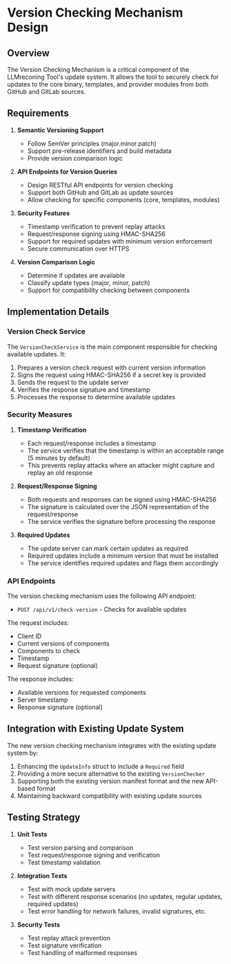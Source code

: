 # Version Checking Mechanism Design

## Overview

The Version Checking Mechanism is a critical component of the LLMreconing Tool's update system. It allows the tool to securely check for updates to the core binary, templates, and provider modules from both GitHub and GitLab sources.

## Requirements

1. **Semantic Versioning Support**
   - Follow SemVer principles (major.minor.patch)
   - Support pre-release identifiers and build metadata
   - Provide version comparison logic

2. **API Endpoints for Version Queries**
   - Design RESTful API endpoints for version checking
   - Support both GitHub and GitLab as update sources
   - Allow checking for specific components (core, templates, modules)

3. **Security Features**
   - Timestamp verification to prevent replay attacks
   - Request/response signing using HMAC-SHA256
   - Support for required updates with minimum version enforcement
   - Secure communication over HTTPS

4. **Version Comparison Logic**
   - Determine if updates are available
   - Classify update types (major, minor, patch)
   - Support for compatibility checking between components

## Implementation Details

### Version Check Service

The `VersionCheckService` is the main component responsible for checking available updates. It:

1. Prepares a version check request with current version information
2. Signs the request using HMAC-SHA256 if a secret key is provided
3. Sends the request to the update server
4. Verifies the response signature and timestamp
5. Processes the response to determine available updates

### Security Measures

1. **Timestamp Verification**
   - Each request/response includes a timestamp
   - The service verifies that the timestamp is within an acceptable range (5 minutes by default)
   - This prevents replay attacks where an attacker might capture and replay an old response

2. **Request/Response Signing**
   - Both requests and responses can be signed using HMAC-SHA256
   - The signature is calculated over the JSON representation of the request/response
   - The service verifies the signature before processing the response

3. **Required Updates**
   - The update server can mark certain updates as required
   - Required updates include a minimum version that must be installed
   - The service identifies required updates and flags them accordingly

### API Endpoints

The version checking mechanism uses the following API endpoint:

- `POST /api/v1/check-version` - Checks for available updates

The request includes:
- Client ID
- Current versions of components
- Components to check
- Timestamp
- Request signature (optional)

The response includes:
- Available versions for requested components
- Server timestamp
- Response signature (optional)

## Integration with Existing Update System

The new version checking mechanism integrates with the existing update system by:

1. Enhancing the `UpdateInfo` struct to include a `Required` field
2. Providing a more secure alternative to the existing `VersionChecker`
3. Supporting both the existing version manifest format and the new API-based format
4. Maintaining backward compatibility with existing update sources

## Testing Strategy

1. **Unit Tests**
   - Test version parsing and comparison
   - Test request/response signing and verification
   - Test timestamp validation

2. **Integration Tests**
   - Test with mock update servers
   - Test with different response scenarios (no updates, regular updates, required updates)
   - Test error handling for network failures, invalid signatures, etc.

3. **Security Tests**
   - Test replay attack prevention
   - Test signature verification
   - Test handling of malformed responses
